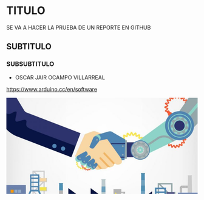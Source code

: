 # TITULO
SE VA A HACER LA PRUEBA DE UN REPORTE EN GITHUB
## SUBTITULO
### SUBSUBTITULO
- OSCAR JAIR OCAMPO VILLARREAL

https://www.arduino.cc/en/software

![](https://github.com/OSCAROV2058/PRUEBA-DE-REPORTE/blob/main/ASD.jpeg?raw=true)
